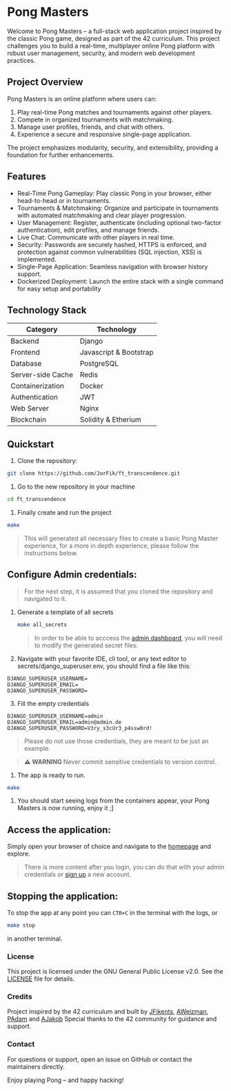# Pong Masters

Welcome to Pong Masters – a full-stack web application project inspired by the classic Pong game, designed as part of the 42 curriculum. This project challenges you to build a real-time, multiplayer online Pong platform with robust user management, security, and modern web development practices.

## Project Overview

Pong Masters is an online platform where users can:
1. Play real-time Pong matches and tournaments against other players.
1. Compete in organized tournaments with matchmaking.
1.  Manage user profiles, friends, and chat with others.
1. Experience a secure and responsive single-page application.

The project emphasizes modularity, security, and extensibility, providing a foundation for further enhancements.

## Features

- Real-Time Pong Gameplay: Play classic Pong in your browser, either head-to-head or in tournaments.
- Tournaments & Matchmaking: Organize and participate in tournaments with automated matchmaking and clear player progression.
- User Management: Register, authenticate (including optional two-factor authentication), edit profiles, and manage friends.
- Live Chat: Communicate with other players in real time.
- Security: Passwords are securely hashed, HTTPS is enforced, and protection against common vulnerabilities (SQL injection, XSS) is implemented.
- Single-Page Application: Seamless navigation with browser history support.
- Dockerized Deployment: Launch the entire stack with a single command for easy setup and portability

## Technology Stack
<div align="center">
	
| Category         | Technology                                             |
|------------------|--------------------------------------------------------|
| Backend          | Django                                                 |
| Frontend         | Javascript & Bootstrap |
| Database         | PostgreSQL |
| Server-side Cache | Redis |
| Containerization | Docker |
| Authentication   | JWT |
| Web Server       | Nginx |
| Blockchain | Solidity & Etherium |
</div>

## Quickstart

1. Clone the repository:

```bash
git clone https://github.com/JorFik/ft_transcendence.git
```
1. Go to the new repository in your machine
```bash
cd ft_transcendence
```
1. Finally create and run the project
```bash
make
```
> This will generated all necessary files to create a basic Pong Master experience, for a more in depth experience, please follow the instructions below.

## Configure Admin credentials:

> For the next step, it is assumed that you cloned the repository and navigated to it.

1. Generate a template of all secrets
	```bash
	make all_secrets
	```
	> In order to be able to acccess the [admin dashboard](https://localhost/admin "Go to the admin dashboard"), you will need to modify the generated secret files.

2. Navigate with your favorite IDE, cli tool, or any text editor to secrets/django_superuser.env, you should find a file like this:
   
```env
DJANGO_SUPERUSER_USERNAME=
DJANGO_SUPERUSER_EMAIL=
DJANGO_SUPERUSER_PASSWORD=
```

3. Fill the empty credentials
```env
DJANGO_SUPERUSER_USERNAME=admin
DJANGO_SUPERUSER_EMAIL=admin@admin.de
DJANGO_SUPERUSER_PASSWORD=V3ry_s3cUr3_p4ssw0rd!
```
> Please do not use those credentials, they are meant to be just an example.

> **⚠️ WARNING** Never commit sensitive credentials to version control.

1. The app is ready to run.

```bash
make
```

1. You should start seeing logs from the containers appear, your Pong Masters is now running, enjoy it ;]

## Access the application:

Simply open your browser of choice and navigate to the [homepage](https://localhost/ "Go to Pong Masters home page") and explore.

> There is more content after you login, you can do that with your admin credentials or [sign up](https://localhost/signup "Create a new account") a new account.

## Stopping the application:

To stop the app at any point you can  ```CTR+C``` in the terminal with the logs, or
```bash
make stop
```
in another terminal.

### License

This project is licensed under the GNU General Public License v2.0. See the [LICENSE](https://github.com/JorFik/ft_transcendence/blob/main/LICENSE "GNL 2") file for details.

### Credits

Project inspired by the 42 curriculum and built by [JFikents](https://github.com/JorFik), [AWeizman](https://github.com/antonweizmann), [PAdam](https://github.com/myryk31415) and [AJakob](https://github.com/42ajakob)
Special thanks to the 42 community for guidance and support.

### Contact

For questions or support, open an issue on GitHub or contact the maintainers directly.

Enjoy playing Pong – and happy hacking!
